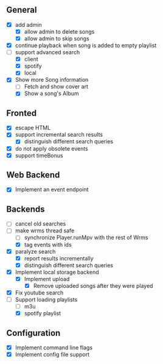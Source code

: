 ## General

- [X] add admin
  - [X] allow admin to delete songs
  - [X] allow admin to skip songs
- [X] continue playback when song is added to empty playlist
- [ ] support advanced search
  - [X] client
  - [X] spotify
  - [X] local
- [X] Show more Song information
  - [ ] Fetch and show cover art
  - [X] Show a song's Album

## Fronted

- [X] escape HTML 
- [X] support incremental search results
  - [X] distinguish different search queries
- [X] do not apply obsolete events
- [X] support timeBonus

## Web Backend

- [X] Implement an event endpoint

## Backends

- [ ] cancel old searches
- [ ] make wrms thread safe
  - [ ] synchronize Player.runMpv with the rest of Wrms
  - [X] tag events with ids
- [X] paralyze search
  - [X] report results incrementally
  - [X] distinguish different search queries
- [X] Implement local storage backend
  - [X] Implement upload
    - [X] Remove uploaded songs after they were played
- [X] Fix youtube search
- [ ] Support loading playlists
  - [ ] m3u
  - [X] spotify playlist

## Configuration

- [X] Implement command line flags
- [X] Implement config file support
